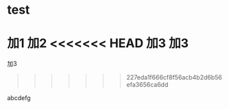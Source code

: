 # test
加1
加2
<<<<<<< HEAD
加3
加3
=======
加3
>>>>>>> 227eda1f666cf8f56acb4b2d6b56efa3656ca6dd

abcdefg



